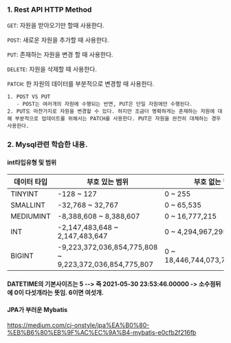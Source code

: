 
### 1. Rest API HTTP Method
`GET`: 자원을 받아오기만 할때 사용한다.

`POST`: 새로운 자원을 추가할 때 사용한다.

`PUT`: 존재하는 자원을 변경 할 때 사용한다.

`DELETE`: 자원을 삭제할 때 사용한다.

`PATCH`: 한 자원의 데이터를 부분적으로 변경할 때 사용한다.


```
1. POST VS PUT
   - POST는 여러개의 자원에 수행되는 반면, PUT은 단일 자원에만 수행된다.
2. PUT도 마찬가지로 자원을 변경할 수 있다. 하지만 조금더 명확하게는 존재하는 자원에 대해 부분적으로 업데이트를 위해서는 PATCH를 사용한다. PUT은 자원을 완전히 대체하는 경우 사용한다.
```

### 2. Mysql관련 학습한 내용.


#### int타입유형 및 범위

| 데이터 타입	   | 부호 있는 범위	                                               | 부호 없는 범위                        |
|-----------|---------------------------------------------------------|---------------------------------|
| TINYINT   | 	-128 ~ 127                                             | 	0 ~ 255                        |
| SMALLINT  | 	-32,768 ~ 32,767                                       | 	0 ~ 65,535                     |
| MEDIUMINT | 	-8,388,608 ~ 8,388,607                                 | 	0 ~ 16,777,215                 |
| INT       | 	-2,147,483,648 ~ 2,147,483,647                         | 	0 ~ 4,294,967,295              |
| BIGINT    | 	-9,223,372,036,854,775,808 ~ 9,223,372,036,854,775,807 | 	0 ~ 18,446,744,073,709,551,615 |

#### DATETIME의 기본사이즈는 5 --> 즉 2021-05-30 23:53:46.00000 -> 소수점뒤에 0이 다섯개라는 뜻임.    6이면 여섯개. 

#### JPA가 부러운 Mybatis 
https://medium.com/cj-onstyle/jpa%EA%B0%80-%EB%B6%80%EB%9F%AC%EC%9A%B4-mybatis-e0cfb2f216fb